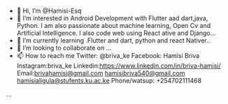 - 👋 Hi, I’m @Hamisi-Esq
- 👀 I’m interested in Android Development with Flutter aad dart,java, Python. I am also passionate about machine learning, Open Cv and Artificial Intelligence. I also code web using React ative and Django...
- 🌱 I’m currently learning .Flutter and dart, python and react Nativer..
- 💞️ I’m looking to collaborate on ...
- 📫 How to reach me 
 Twitter: @briva_ke
 Facebook: Hamisi Briva
 Instagram:briva_ke
 Linkedin:https://www.linkedin.com/in/briva-hamisi/
 Email:brivahamisi@gmail.com
       hamisibriva540@gmail.com
       hamisialigula@stufents.ku.ac.ke
 Phone/watsup: +254702111468


...

<!---
Hamisi-Esq/Hamisi-Esq is a ✨ special ✨ repository because its `README.md` (this file) appears on your GitHub profile.
You can click the Preview link to take a look at your changes.
--->

